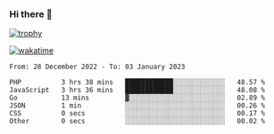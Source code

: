 ### Hi there 👋

[![trophy](https://github-profile-trophy.vercel.app/?username=cxnky&theme=dracula)](https://github.com/ryo-ma/github-profile-trophy)

[![wakatime](https://wakatime.com/badge/user/1c39c599-5497-41b9-a5be-2c4676e7fd23.svg)](https://wakatime.com/@1c39c599-5497-41b9-a5be-2c4676e7fd23)
<!--START_SECTION:waka-->

```text
From: 28 December 2022 - To: 03 January 2023

PHP          3 hrs 38 mins   ████████████░░░░░░░░░░░░░   48.57 %
JavaScript   3 hrs 36 mins   ████████████░░░░░░░░░░░░░   48.08 %
Go           13 mins         ▓░░░░░░░░░░░░░░░░░░░░░░░░   02.89 %
JSON         1 min           ░░░░░░░░░░░░░░░░░░░░░░░░░   00.26 %
CSS          0 secs          ░░░░░░░░░░░░░░░░░░░░░░░░░   00.17 %
Other        0 secs          ░░░░░░░░░░░░░░░░░░░░░░░░░   00.02 %
```

<!--END_SECTION:waka-->

